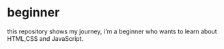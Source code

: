# beginner

this repository shows my journey, i'm a beginner who wants to learn about HTML,CSS and JavaScript.
